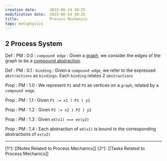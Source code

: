 ```yaml
---
creation date:		2023-06-14 10:25
modification date:	2023-06-14 10:25
title: 				Process Mechanics
tags: metaphysics
---
```

## 2 Process System
Def : PM : 0.0 : `compound edge` : Given a [graph](https://en.wikipedia.org/wiki/Graph_theory), we consider the edges of the graph to be a [compound abstraction](Def-TCP-0.1.3-compound_abstraction.md).

Def : PM : 0.1 : `binding` : Given a `compound edge`, we refer to the expressed `abstractions` as `bindings`. Each `binding` relates 2 `abstractions` 

Prop : PM : 1.0 : We represent `P1` and `P2` as vertices on a `graph`, related by a `compound edge`.

Prop : PM : 1.1 : Given `P1 := x1 ) P1 ) y1`

Prop : PM : 1.2 : Given `P2 := x2 ) P2 ) y2`

Prop : PM : 1.3 : Given `eX(x1) === ex(y2)` 

Prop : PM : 1.4 : Each abstraction of `eX(x1)` is bound to the corresponding abstractions of `ex(x2)`

---
[1^]: [[Notes Related to Process Mechanics]]
[2^]: [[Tasks Related to Process Mechanics]]